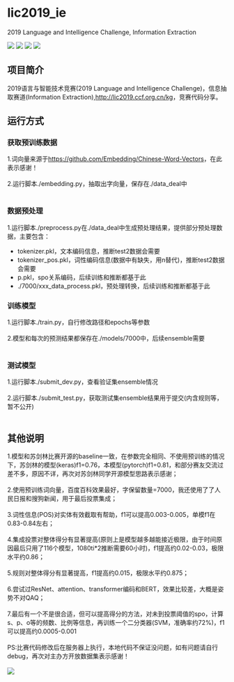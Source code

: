 # lic2019_ie
2019 Language and Intelligence Challenge, Information Extraction

[![](https://img.shields.io/badge/Python-3.6-blue.svg)](https://www.python.org/)
[![](https://img.shields.io/badge/torch-1.0.0-brightgreen.svg)](https://pypi.org/project/torch/1.0.0)
[![](https://img.shields.io/badge/keras-2.2.4-brightgreen.svg)](https://pypi.org/project/keras/2.2.4)
[![](https://img.shields.io/badge/numpy-1.16.2-brightgreen.svg)](https://pypi.python.org/pypi/numpy/1.16.2)

## **项目简介**
2019语言与智能技术竞赛(2019 Language and Intelligence Challenge)，信息抽取赛道(Information Extraction),<http://lic2019.ccf.org.cn/kg>，竞赛代码分享。<br>

## **运行方式**
### **获取预训练数据**
1.词向量来源于<https://github.com/Embedding/Chinese-Word-Vectors>，在此表示感谢！<br><br>
2.运行脚本./embedding.py，抽取出字向量，保存在./data_deal中<br><br>

### **数据预处理**
1.运行脚本./preprocess.py在./data_deal中生成预处理结果，提供部分预处理数据，主要包含：<br>
* tokenizer.pkl，文本编码信息，推断test2数据会需要<br>
* tokenizer_pos.pkl，词性编码信息(数据中有缺失，用n替代)，推断test2数据会需要<br>
* p.pkl，spo关系编码，后续训练和推断都基于此<br>
* ./7000/xxx_data_process.pkl，预处理转换，后续训练和推断都基于此<br>

### **训练模型**
1.运行脚本./train.py，自行修改路径和epochs等参数<br><br>
2.模型和每次的预测结果都保存在./models/7000中，后续ensemble需要<br><br>

### **测试模型**
1.运行脚本./submit_dev.py，查看验证集ensemble情况<br><br>
2.运行脚本./submit_test.py，获取测试集ensemble结果用于提交(内含规则等，暂不公开)<br><br>

## **其他说明**
1.模型和苏剑林比赛开源的baseline一致，在参数完全相同、不使用预训练的情况下，苏剑林的模型(keras)f1=0.76，本模型(pytorch)f1=0.81，和部分赛友交流过差不多，原因不详，再次对苏剑林同学开源模型思路表示感谢；<br><br>
2.使用预训练词向量，百度百科效果最好，字保留数量=7000，我还使用了了人民日报和搜狗新闻，用于最后投票集成；<br><br>
3.词性信息(POS)对实体有效截取有帮助，f1可以提高0.003-0.005，单模f1在0.83-0.84左右；<br><br>
4.集成投票对整体得分有显著提高(原则上是模型越多越能接近极限，由于时间原因最后只用了116个模型，1080ti*2推断需要60小时)，f1提高约0.02-0.03，极限水平约0.86；<br><br>
5.规则对整体得分有显著提高，f1提高约0.015，极限水平约0.875；<br><br>
6.尝试过ResNet、attention、transformer编码和BERT，效果比较差，大概是姿势不对QAQ；<br><br>
7.最后有一个不是很合适，但可以提高得分的方法，对未到投票阈值的spo，计算s、p、o等的频数、比例等信息，再训练一个二分类器(SVM，准确率约72%)，f1可以提高约0.0005-0.001<br><br>
PS:比赛代码修改后在服务器上执行，本地代码不保证没问题，如有问题请自行debug，再次对主办方开放数据集表示感谢！<br><br>
![](https://github.com/renjunxiang/lic2019_ie/blob/master/picture/score.png)
